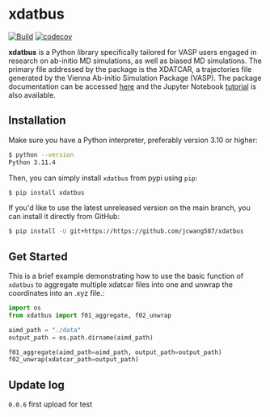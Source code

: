 # xdatbus

[![Build](https://github.com/jcwang587/xdatbus/actions/workflows/python-publish.yml/badge.svg)](https://github.com/jcwang587/xdatbus/actions/workflows/python-publish.yml)
[![codecov](https://codecov.io/gh/jcwang587/xdatbus/branch/main/graph/badge.svg?token=V27VIJZDAE)](https://codecov.io/gh/jcwang587/xdatbus)

**xdatbus** is a Python library specifically tailored for VASP users engaged in research on ab-initio MD simulations, as well as biased MD simulations. The primary file addressed by the package is the XDATCAR, a trajectories file generated by the Vienna Ab-initio Simulation Package (VASP). The package documentation can be accessed [here](https://xdatbus.readthedocs.io/en/latest/) and the Jupyter Notebook [tutorial](https://github.com/jcwang587/xdatbus/tree/main/examples) is also available.


## Installation

Make sure you have a Python interpreter, preferably version 3.10 or higher:

```bash
$ python --version
Python 3.11.4
```

Then, you can simply install `xdatbus` from pypi using `pip`:

```bash
$ pip install xdatbus
```

If you'd like to use the latest unreleased version on the main branch, you can install it directly from GitHub:

```bash
$ pip install -U git+https://https://github.com/jcwang587/xdatbus
```


## Get Started

This is a brief example demonstrating how to use the basic function of `xdatbus` to aggregate multiple xdatcar files into one and unwrap the coordinates into an .xyz file.:

```python
import os
from xdatbus import f01_aggregate, f02_unwrap

aimd_path = "./data"
output_path = os.path.dirname(aimd_path)

f01_aggregate(aimd_path=aimd_path, output_path=output_path)
f02_unwrap(xdatcar_path=output_path)
```

## Update log
`0.0.6` first upload for test
